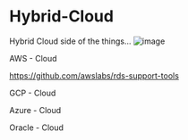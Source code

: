 # Hybrid-Cloud
Hybrid Cloud side of the things...
![image](https://github.com/itsdbas/Hybrid-Cloud/assets/48460468/777030bb-507d-4386-81f9-c5e6fa92fe06)



AWS - Cloud

https://github.com/awslabs/rds-support-tools



GCP - Cloud




Azure - Cloud





Oracle - Cloud
